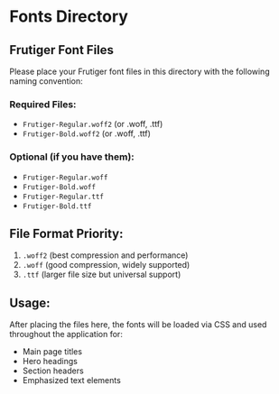 # Fonts Directory

## Frutiger Font Files

Please place your Frutiger font files in this directory with the following naming convention:

### Required Files:
- `Frutiger-Regular.woff2` (or .woff, .ttf)
- `Frutiger-Bold.woff2` (or .woff, .ttf)

### Optional (if you have them):
- `Frutiger-Regular.woff`
- `Frutiger-Bold.woff`
- `Frutiger-Regular.ttf`
- `Frutiger-Bold.ttf`

## File Format Priority:
1. `.woff2` (best compression and performance)
2. `.woff` (good compression, widely supported)
3. `.ttf` (larger file size but universal support)

## Usage:
After placing the files here, the fonts will be loaded via CSS and used throughout the application for:
- Main page titles
- Hero headings
- Section headers
- Emphasized text elements
